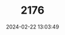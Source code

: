 ---
title: "2176"
category: "Aspidites ramsayi"
draft: false
date: 2024-02-22 13:03:49
languages:
  English: ["Ramsay's Python", "Woma"]
  Spanish; Castilian: ["Pitón de Ramsay"]
  French: ["Python de Ramsay"]
---